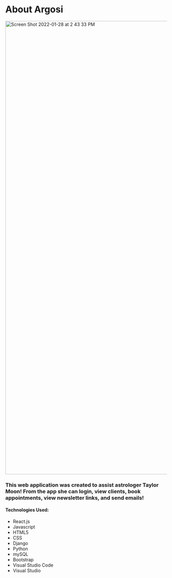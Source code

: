 <h1>About Argosi</h1>

<img width="1412" alt="Screen Shot 2022-01-28 at 2 43 33 PM" src="https://user-images.githubusercontent.com/92110258/151618673-38205930-0067-4940-a0b1-b542b0d96caa.png">

<h3>This web application was created to assist astrologer Taylor Moon! From the app she can login, view clients, book appointments, view newsletter links, and send emails!</h3>

<h4>Technologies Used:</h4>
<ul>
        <li>React.js</li>
        <li>Javascript</li>
        <li>HTML5</li>
        <li>CSS</li>
        <li>Django</li>
        <li>Python</li>
        <li>mySQL</li>
        <li>Bootstrap</li>
        <li>Visual Studio Code</li>
        <li>Visual Studio</li>
        
        
</ul>

